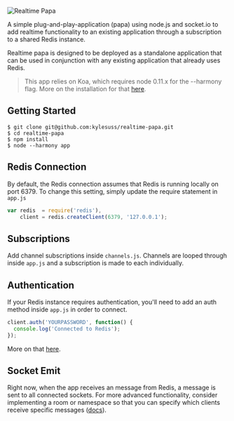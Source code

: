 ![Realtime Papa](http://i.imgur.com/h1FNhq9.png)
 
A simple plug-and-play-application (papa) using node.js and socket.io to add realtime functionality to an existing application through a subscription to a shared Redis instance.

Realtime papa is designed to be deployed as a standalone application that can be used in conjunction with any existing application that already uses Redis.

>This app relies on Koa, which requires node 0.11.x for the --harmony flag. More on the installation for that [here](https://github.com/koajs/koa/blob/212137139a5b786bafdbc448d5e485a0ad984349/docs/api/index.md#installation).

## Getting Started

```
$ git clone git@github.com:kylesuss/realtime-papa.git
$ cd realtime-papa
$ npm install
$ node --harmony app
```

## Redis Connection

By default, the Redis connection assumes that Redis is running locally on port 6379. To change this setting, simply update the require statement in `app.js`

```javascript
var redis  = require('redis'),
    client = redis.createClient(6379, '127.0.0.1');
```

## Subscriptions

Add channel subscriptions inside `channels.js`. Channels are looped through inside `app.js` and a subscription is made to each individually.

## Authentication

If your Redis instance requires authentication, you'll need to add an auth method inside `app.js` in order to connect.

```javascript
client.auth('YOURPASSWORD', function() {
  console.log('Connected to Redis');
});
```

More on that [here](https://github.com/mranney/node_redis#clientauthpassword-callback).

## Socket Emit

Right now, when the app receives an message from Redis, a message is sent to all connected sockets. For more advanced functionality, consider implementing a room or namespace so that you can specify which clients receive specific messages ([docs](http://socket.io/docs/rooms-and-namespaces/)).